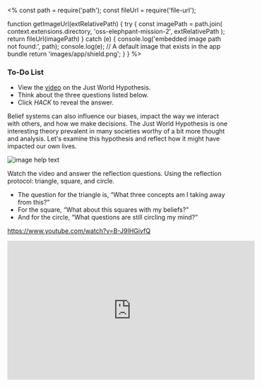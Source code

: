 <%
const path = require('path');
const fileUrl = require('file-url');

function getImageUrl(extRelativePath) {
  try {
    const imagePath = path.join(
      context.extensions.directory,
      'oss-elephpant-mission-2',
      extRelativePath
    );
    return fileUrl(imagePath)
  } catch (e) {
    console.log('embedded image path not found:', path);
    console.log(e);
    // A default image that exists in the app bundle
    return 'images/app/shield.png'; 
  }
}
%>

<div class="aside">
<h3>To-Do List</h3>
<ul>
  <li>View the <a href="https://www.youtube.com/watch?v=B-J9IHGivfQ">video</a> on the Just World Hypothesis. </li>
  <li>Think about the three questions listed below.</li>
  <li>Click <em>HACK</em> to reveal the answer.</li>
</ul>
</div>

Belief systems can also influence our biases, impact the way we interact with others, and how we make decisions. The Just World Hypothesis is one interesting theory prevalent in many societies worthy of a bit more thought and analysis. Let's examine this hypothesis and reflect how it might have impacted our own lives.

![image help text](<%= getImageUrl('images/objective_images/shapes.png') %>)

Watch the video and answer the reflection questions. Using the reflection protocol: triangle, square, and circle. 

- The question for the triangle is, “What three concepts am I taking away from this?” 
- For the square, “What about this squares with my beliefs?” 
- And for the circle, “What questions are still circling my mind?”

https://www.youtube.com/watch?v=B-J9IHGivfQ

<iframe width="560" height="315" src="https://www.youtube-nocookie.com/embed/B-J9IHGivfQ" title="YouTube video player" frameborder="0" allow="accelerometer; autoplay; clipboard-write; encrypted-media; gyroscope; picture-in-picture" allowfullscreen></iframe>



